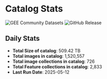 # Catalog Stats

![GEE Community Datasets](https://img.shields.io/endpoint?url=https://gist.githubusercontent.com/samapriya/34bc0c1280d475d3a69e3b60a706226e/raw/community.json)
![GitHub Release](https://img.shields.io/github/v/release/samapriya/awesome-gee-community-datasets)

## Daily Stats

<!-- START_MARKER -->
* **Total Size of catalog**: 509.42 TB
* **Total images in catalog**: 1,520,557
* **Total image collections in catalog**: 726
* **Total Feature collections in catalog**: 2,833
* **Last Run Date**: 2025-05-12
<!-- END_MARKER -->
